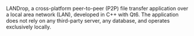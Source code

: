 LANDrop, a cross-platform peer-to-peer (P2P) file transfer application over a local area network (LAN), developed in C++ with Qt6. The application does not rely on any third-party server, any database, and operates exclusively locally.
